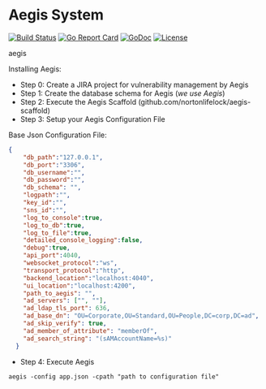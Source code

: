 # Aegis System

[![Build Status](https://api.travis-ci.org/nortonlifelock/aegis.svg?branch=master)](https://travis-ci.org/nortonlifelock/aegis)
[![Go Report Card](https://goreportcard.com/badge/github.com/nortonlifelock/aegis)](https://goreportcard.com/report/github.com/nortonlifelock/aegis)
[![GoDoc](https://godoc.org/github.com/nortonlifelock/aegis?status.svg)](https://godoc.org/github.com/nortonlifelock/aegis)
[![License](https://img.shields.io/badge/License-Apache%202.0-blue.svg)](https://opensource.org/licenses/Apache-2.0)

aegis

Installing Aegis:

- Step 0: Create a JIRA project for vulnerability management by Aegis
- Step 1: Create the database schema for Aegis (*we use Aegis*)
- Step 2: Execute the Aegis Scaffold (github.com/nortonlifelock/aegis-scaffold)
- Step 3: Setup your Aegis Configuration File

Base Json Configuration File: 

```json
{
    "db_path":"127.0.0.1",
    "db_port":"3306",
    "db_username":"",
    "db_password":"",
    "db_schema": "",
    "logpath":"",
    "key_id":"",
    "sns_id":"",
    "log_to_console":true,
    "log_to_db":true,
    "log_to_file":true,
    "detailed_console_logging":false,
    "debug":true,
    "api_port":4040,
    "websocket_protocol":"ws",
    "transport_protocol":"http",
    "backend_location":"localhost:4040",
    "ui_location":"localhost:4200",
    "path_to_aegis": "",
    "ad_servers": ["", ""],
    "ad_ldap_tls_port": 636,
    "ad_base_dn": "OU=Corporate,OU=Standard,OU=People,DC=corp,DC=ad",
    "ad_skip_verify": true,
    "ad_member_of_attribute": "memberOf",
    "ad_search_string": "(sAMAccountName=%s)"
  }
```
- Step 4: Execute Aegis
```
aegis -config app.json -cpath "path to configuration file"
```
